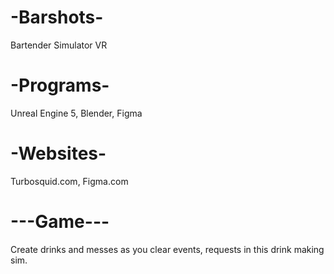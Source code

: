 # -Barshots-
Bartender Simulator VR

# -Programs-
Unreal Engine 5, Blender, Figma

# -Websites-
Turbosquid.com, Figma.com

# ---Game---
Create drinks and messes as you clear events, requests in this drink making sim.
